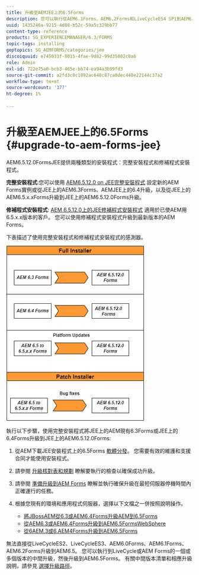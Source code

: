 ```yaml
---
title: 升級至AEMJEE上的6.5Forms
description: 您可以執行從AEM6.1Forms、AEM6.2Forms和LiveCycleES4 SP1到AEM6.3Forms的直接升級。
uuid: 1435246a-9215-4d88-b52c-59a5c329bb77
content-type: reference
products: SG_EXPERIENCEMANAGER/6.3/FORMS
topic-tags: installing
geptopics: SG_AEMFORMS/categories/jee
discoiquuid: e745033f-8015-4fae-9d82-99d35802c0a6
role: Admin
exl-id: 722e75a0-bcb3-465e-bb74-ea94a3b99fd3
source-git-commit: a2fd3c0c1892ac648c87ca0dec440e22144c37a2
workflow-type: tm+mt
source-wordcount: '377'
ht-degree: 1%

---
```


# 升級至AEMJEE上的6.5Forms {#upgrade-to-aem-forms-jee}

AEM6.5.12.0FormsJEE提供兩種類型的安裝程式：完整安裝程式和修補程式安裝程式。

**完整安裝程式**:您可以使用 [AEM6.5.12.0 on JEE完整安裝程式](https://experienceleague.adobe.com/docs/experience-manager-release-information/aem-release-updates/forms-updates/aem-forms-releases.html) 設定新的AEM Forms實例或從JEE上的AEM6.3Forms、AEMJEE上的6.4升級，以及從JEE上的AEM6.5.x.xForms升級到JEE上的AEM6.5.12.0Forms升級。

**修補程式安裝程式**: [AEM 6.5.12.0上的JEE修補程式安裝程式](https://experienceleague.adobe.com/docs/experience-manager-release-information/aem-release-updates/forms-updates/aem-forms-releases.html) 適用於已使AEM用6.5.x.x版本的客戶。 您可以使用修補程式安裝程式升級到最新版本的AEM Forms。

下表描述了使用完整安裝程式和修補程式安裝程式的感測器。

![](assets/full-and-patch-installer.png)

執行以下步驟，使用完整安裝程式將JEE上的AEM現有6.3Forms或JEE上的6.4Forms升級到JEE上的AEM6.5.12.0Forms:

1. 從AEM下載JEE安裝程式上的6.5Forms [軟體分發](https://experience.adobe.com/#/downloads/content/software-distribution/en/aem.html)。 您需要有效的維護和支援合同才能使用安裝程式。
1. 請參閱 [升級核對表和規劃](https://www.adobe.com/go/learn_aemforms_upgrade_checklist_65) 瞭解要執行的檢查以確保成功升級。
1. 請參閱 [準備升級到AEM Forms](https://www.adobe.com/go/learn_aemforms_prepareupgrade_65) 瞭解並執行確保升級在最短伺服器停機時間內正確運行的任務。
1. 根據您現有的環境和應用程式伺服器，選擇以下文檔之一併按照說明操作。

   * [將JBossAEM從6.3或AEM6.4Forms升級AEM到6.5Forms](https://www.adobe.com/go/learn_aemforms_upgradeJBoss_65)
   * [從AEM6.3或AEM6.4Forms升級到AEM6.5FormsWebSphere](https://www.adobe.com/go/learn_aemforms_upgradeWebSphere_65)
   * [從6AEM.3或6.AEM4Forms升級到AEM6.5Forms](https://www.adobe.com/go/learn_aemforms_upgradeTurnkey_65)

無法直接從LiveCycleES2、LiveCycleES3、AEM6.0Forms、AEM6.1Forms、AEM6.2Forms升級到AEM6.5。 您可以執行到LiveCycle或AEM Forms的一個或多個版本的中間升級，然後升級到AEM6.5Forms。 有關中間版本清單和相應升級說明，請參見 [選擇升級路徑](upgrade.md)。
